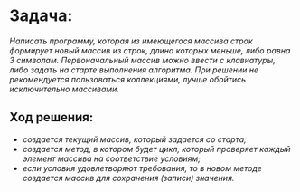 # Задача: 
*Написать программу, которая из имеющегося массива строк формирует новый массив из строк, длина которых меньше, либо равна 3 символам. 
Первоначальный массив можно ввести с клавиатуры, либо задать на старте выполнения алгоритма. 
При решении не рекомендуется пользоваться коллекциями, лучше обойтись исключительно массивами.*

## Ход решения:
+ *создается текущий массив, который задается со старта;*
+ *создается метод, в котором будет цикл, который проверяет каждый элемент массива на соответствие условиям;*
+ *если условия удовлетворяют требования, то в новом методе создается массив для сохранения (записи) значения.*
